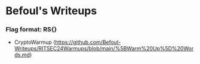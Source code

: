 # Befoul's Writeups

### Flag format: RS{}

* CryptoWarmup (https://github.com/Befoul-Writeups/RITSEC24Warmups/blob/main/%5BWarm%20Up%5D%20Words.md)
